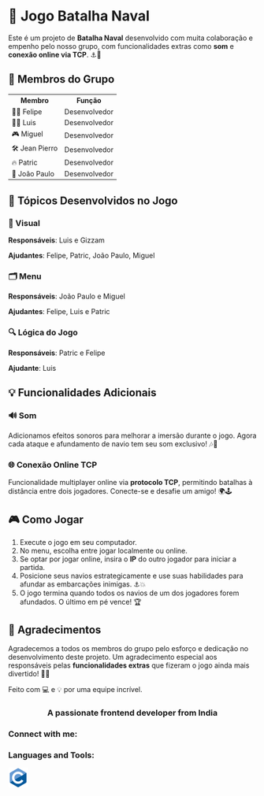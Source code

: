 
<h1>🎯 Jogo Batalha Naval</h1>
<p>Este é um projeto de <strong>Batalha Naval</strong> desenvolvido com muita colaboração e empenho pelo nosso grupo, com funcionalidades extras como <strong>som</strong> e <strong>conexão online via TCP</strong>. ⚓️🌊</p>

<div class="section">
        <h2>🌟 Membros do Grupo</h2>
        <table>
            <tr>
                <th>Membro</th>
                <th>Função</th>
            </tr>
            <tr>
                <td>🧑‍💻 Felipe</td>
                <td>Desenvolvedor</td>
            </tr>
            <tr>
                <td>🧑‍🎨 Luis</td>
                <td>Desenvolvedor</td>
            </tr>
            <tr>
                <td>🎮 Miguel</td>
                <td>Desenvolvedor</td>
            </tr>
            <tr>
                <td>🛠️ Jean Pierro</td>
                <td>Desenvolvedor</td>
            </tr>
            <tr>
                <td>🔥 Patric</td>
                <td>Desenvolvedor</td>
            </tr>
            <tr>
                <td>🎲 João Paulo</td>
                <td>Desenvolvedor</td>
            </tr>
        </table>
    </div>

 <div class="section">
        <h2>🚀 Tópicos Desenvolvidos no Jogo</h2>
        
<h3>🎨 Visual</h3>
<p><strong>Responsáveis</strong>: Luis e Gizzam</p>
<p><strong>Ajudantes</strong>: Felipe, Patric, João Paulo, Miguel</p>

<h3>🗂️ Menu</h3>
 <p><strong>Responsáveis</strong>: João Paulo e Miguel</p>
 <p><strong>Ajudantes</strong>: Felipe, Luis e Patric</p>

  <h3>🔍 Lógica do Jogo</h3>  
<p><strong>Responsáveis</strong>: Patric e Felipe</p>
 <p><strong>Ajudante</strong>: Luis</p>
 </div>

<div class="section">
        <h2>💡 Funcionalidades Adicionais</h2>

 <h3>🔊 Som</h3>
        <p>Adicionamos efeitos sonoros para melhorar a imersão durante o jogo. Agora cada ataque e afundamento de navio tem seu som exclusivo! 🎶🎯</p>

 <h3>🌐 Conexão Online TCP</h3>
        <p>Funcionalidade multiplayer online via <strong>protocolo TCP</strong>, permitindo batalhas à distância entre dois jogadores. Conecte-se e desafie um amigo! 🌍🕹️</p>
    </div>

<div class="section">
        <h2>🎮 Como Jogar</h2>
        <ol>
            <li>Execute o jogo em seu computador.</li>
            <li>No menu, escolha entre jogar localmente ou online.</li>
            <li>Se optar por jogar online, insira o <strong>IP</strong> do outro jogador para iniciar a partida.</li>
            <li>Posicione seus navios estrategicamente e use suas habilidades para afundar as embarcações inimigas. ⚓💥</li>
            <li>O jogo termina quando todos os navios de um dos jogadores forem afundados. O último em pé vence! 🏆</li>
        </ol>
    </div>

<div class="section">
        <h2>🙌 Agradecimentos</h2>
        <p>Agradecemos a todos os membros do grupo pelo esforço e dedicação no desenvolvimento deste projeto. Um agradecimento especial aos responsáveis pelas <strong>funcionalidades extras</strong> que fizeram o jogo ainda mais divertido! 🎉👏</p>
    </div>

<footer>
        <p>Feito com 💻 e 💡 por uma equipe incrível.</p>
    </footer>



<h3 align="center">A passionate frontend developer from India</h3>

<h3 align="left">Connect with me:</h3>
<p align="left">
</p>

<h3 align="left">Languages and Tools:</h3>
<p align="left"> <a href="https://www.cprogramming.com/" target="_blank" rel="noreferrer"> <img src="https://raw.githubusercontent.com/devicons/devicon/master/icons/c/c-original.svg" alt="c" width="40" height="40"/> </a> </p>

